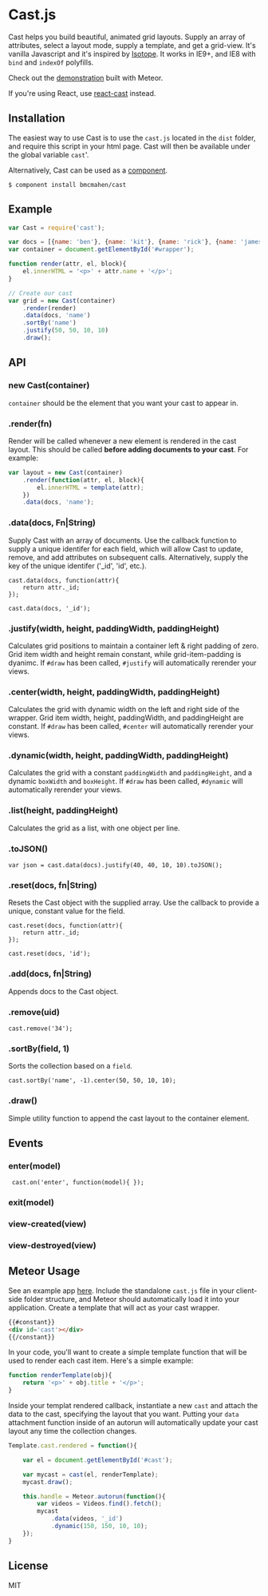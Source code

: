 # Cast.js

Cast helps you build beautiful, animated grid layouts. Supply an array of attributes, select a layout mode, supply a template, and get a grid-view. It's vanilla Javascript and it's inspired by [Isotope](https://github.com/desandro/isotope). It works in IE9+, and IE8 with `bind` and `indexOf` polyfills. 

Check out the [demonstration](http://cast.meteor.com) built with Meteor.

If you're using React, use [react-cast](http://github.com/bmcmahen/react-cast) instead.

## Installation

The easiest way to use Cast is to use the `cast.js` located in the `dist` folder, and require this script in your html page. Cast will then be available under the global variable `cast`'. 

Alternatively, Cast can be used as a [component](https://github.com/component/component).

	$ component install bmcmahen/cast

## Example

```javascript
var Cast = require('cast');

var docs = [{name: 'ben'}, {name: 'kit'}, {name: 'rick'}, {name: 'james'}];
var container = document.getElementById('#wrapper');

function render(attr, el, block){
	el.innerHTML = '<p>' + attr.name + '</p>';
}

// Create our cast
var grid = new Cast(container)
	.render(render)
	.data(docs, 'name')
	.sortBy('name')
	.justify(50, 50, 10, 10)
	.draw();
```

## API

### new Cast(container)

`container` should be the element that you want your cast to appear in. 

### .render(fn)

Render will be called whenever a new element is rendered in the cast layout. This should be called __before adding documents to your cast__. For example:

```javascript
var layout = new Cast(container)
	.render(function(attr, el, block){
		el.innerHTML = template(attr);
	})
	.data(docs, 'name');
```

### .data(docs, Fn|String)

Supply Cast with an array of documents. Use the callback function to supply a unique identifer for each field, which will allow Cast to update, remove, and add attributes on subsequent calls. Alternatively, supply the key of the unique identifer ('_id', 'id', etc.).

	cast.data(docs, function(attr){
		return attr._id;
	});

	cast.data(docs, '_id');

### .justify(width, height, paddingWidth, paddingHeight)

Calculates grid positions to maintain a container left & right padding of zero. Grid item width and height remain constant, while grid-item-padding is dyanimc. If `#draw` has been called, `#justify` will automatically rerender your views.

### .center(width, height, paddingWidth, paddingHeight)

Calculates the grid with dynamic width on the left and right side of the wrapper. Grid item width, height, paddingWidth, and paddingHeight are constant. If `#draw` has been called, `#center` will automatically rerender your views.

### .dynamic(width, height, paddingWidth, paddingHeight)

Calculates the grid with a constant `paddingWidth` and `paddingHeight`, and a dynamic `boxWidth` and `boxHeight`. If `#draw` has been called, `#dynamic` will automatically rerender your views.

### .list(height, paddingHeight)

Calculates the grid as a list, with one object per line.

### .toJSON()

	var json = cast.data(docs).justify(40, 40, 10, 10).toJSON();

### .reset(docs, fn|String)

Resets the Cast object with the supplied array. Use the callback to provide a unique, constant value for the field.

	cast.reset(docs, function(attr){
		return attr._id;
	});

	cast.reset(docs, 'id');

### .add(docs, fn|String)

Appends docs to the Cast object.

### .remove(uid)

	cast.remove('34');

### .sortBy(field, 1)

Sorts the collection based on a `field`.

	cast.sortBy('name', -1).center(50, 50, 10, 10);

### .draw()

Simple utility function to append the cast layout to the container element.

## Events

### enter(model)

	 cast.on('enter', function(model){ });

### exit(model)
### view-created(view)
### view-destroyed(view)



## Meteor Usage

See an example app [here](https://github.com/bmcmahen/meteor-cast-example). Include the standalone `cast.js` file in your client-side folder structure, and Meteor should automatically load it into your application. Create a template that will act as your cast wrapper.

```html
{{#constant}}
<div id='cast'></div>
{{/constant}}
```

In your code, you'll want to create a simple template function that will be used to render each cast item. Here's a simple example:

```javascript
function renderTemplate(obj){
	return '<p>' + obj.title + '</p>';
}
```

Inside your templat rendered callback, instantiate a new `cast` and attach the data to the cast, specifying the layout that you want. Putting your `data` attachment function inside of an autorun will automatically update your cast layout any time the collection changes.

```javascript
Template.cast.rendered = function(){

	var el = document.getElementById('#cast');

	var mycast = cast(el, renderTemplate);
	mycast.draw();

	this.handle = Meteor.autorun(function(){
		var videos = Videos.find().fetch();
		mycast
			.data(videos, '_id')
			.dynamic(150, 150, 10, 10);
	});
}
```
## License

  MIT
